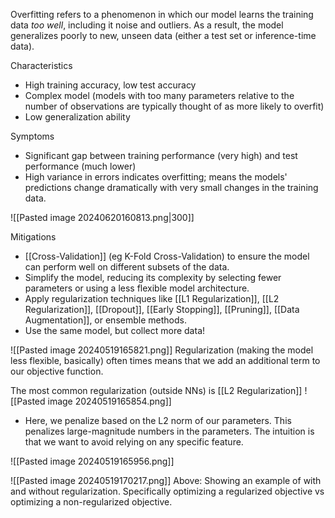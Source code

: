 Overfitting refers to a phenomenon in which our model learns the training data *too well*, including it noise and outliers. As a result, the model generalizes poorly to new, unseen data (either a test set or inference-time data).

Characteristics
- High training accuracy, low test accuracy
- Complex model (models with too many parameters relative to the number of observations are typically thought of as more likely to overfit)
- Low generalization ability

Symptoms
- Significant gap between training performance (very high) and test performance (much lower)
- High variance in errors indicates overfitting; means the models' predictions change dramatically with very small changes in the training data.

![[Pasted image 20240620160813.png|300]]

Mitigations
- [[Cross-Validation]] (eg K-Fold Cross-Validation) to ensure the model can perform well on different subsets of the data.
- Simplify the model, reducing its complexity by selecting fewer parameters or using a less flexible model architecture.
- Apply regularization techniques like [[L1 Regularization]], [[L2 Regularization]], [[Dropout]], [[Early Stopping]], [[Pruning]], [[Data Augmentation]], or ensemble methods.
- Use the same model, but collect more data!


![[Pasted image 20240519165821.png]]
Regularization (making the model less flexible, basically) often times means that we add an additional term to our objective function.

The most common regularization (outside NNs) is [[L2 Regularization]]
![[Pasted image 20240519165854.png]]
- Here, we penalize based on the L2 norm of our parameters. This penalizes large-magnitude numbers in the parameters. The intuition is that we want to avoid relying on any specific feature.

![[Pasted image 20240519165956.png]]

![[Pasted image 20240519170217.png]]
Above: Showing an example of with and without regularization. Specifically optimizing a regularized objective vs optimizing a non-regularized objective.
